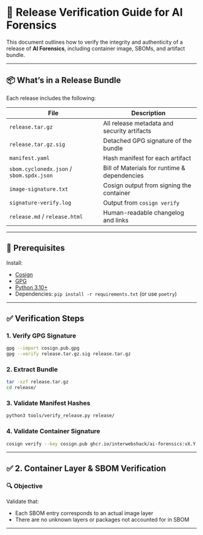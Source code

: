 # 🧪 Release Verification Guide for AI Forensics

This document outlines how to verify the integrity and authenticity of a release of **AI Forensics**, including container image, SBOMs, and artifact bundle.

---

## 📦 What’s in a Release Bundle

Each release includes the following:

| File | Description |
|------|-------------|
| `release.tar.gz` | All release metadata and security artifacts |
| `release.tar.gz.sig` | Detached GPG signature of the bundle |
| `manifest.yaml` | Hash manifest for each artifact |
| `sbom.cyclonedx.json` / `sbom.spdx.json` | Bill of Materials for runtime & dependencies |
| `image-signature.txt` | Cosign output from signing the container |
| `signature-verify.log` | Output from `cosign verify` |
| `release.md` / `release.html` | Human-readable changelog and links |

---

## 🔐 Prerequisites

Install:

- [Cosign](https://docs.sigstore.dev/cosign/)
- [GPG](https://gnupg.org)
- [Python 3.10+](https://python.org)
- Dependencies: `pip install -r requirements.txt` (or use `poetry`)

---

## ✅ Verification Steps

### 1. Verify GPG Signature

```bash
gpg --import cosign.pub.gpg
gpg --verify release.tar.gz.sig release.tar.gz
```

### 2. Extract Bundle

```bash
tar -xzf release.tar.gz
cd release/
```

### 3. Validate Manifest Hashes

```bash
python3 tools/verify_release.py release/
```

### 4. Validate Container Signature

```bash
cosign verify --key cosign.pub ghcr.io/interwebshack/ai-forensics:vX.Y.Z
```

---

## ✅ 2. Container Layer & SBOM Verification

### 🔍 Objective

Validate that:

- Each SBOM entry corresponds to an actual image layer
- There are no unknown layers or packages not accounted for in SBOM

---

